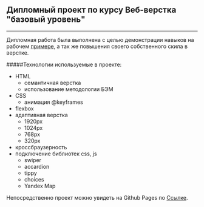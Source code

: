 ## Дипломный проект по курсу Веб-верстка "базовый уровень"

---

Дипломная работа была выполнена с целью демонстрации навыков на рабочем [примере](https://olympicrunner.github.io/DP-Blanchard/), а так же повышения своего собственного скила в верстке.


#####Технологии используемые в проекте: 

- HTML
    - семантичная верстка
    - использование методологии БЭМ
- CSS
    - анимация @keyframes
- flexbox
- адаптивная верстка
    - 1920px
    - 1024px
    - 768px 
    - 320px
- кроссбраузерность
- подключение библиотек css, js
    - swiper
    - accardion
    - tippy
    - choices
    - Yandex Map



Непосредственно проект можно увидеть на Github Pages по [Ссылке](https://olympicrunner.github.io/DP-Blanchard/). 

